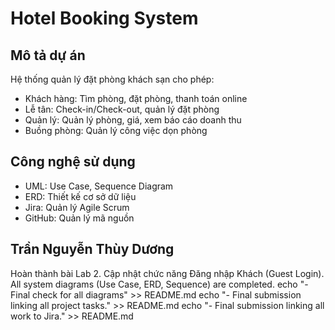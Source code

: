 # Hotel Booking System

## Mô tả dự án
Hệ thống quản lý đặt phòng khách sạn cho phép:
- Khách hàng: Tìm phòng, đặt phòng, thanh toán online
- Lễ tân: Check-in/Check-out, quản lý đặt phòng
- Quản lý: Quản lý phòng, giá, xem báo cáo doanh thu
- Buồng phòng: Quản lý công việc dọn phòng

## Công nghệ sử dụng
- UML: Use Case, Sequence Diagram
- ERD: Thiết kế cơ sở dữ liệu
- Jira: Quản lý Agile Scrum
- GitHub: Quản lý mã nguồn

## Trần Nguyễn Thùy Dương
Hoàn thành bài Lab 2.
Cập nhật chức năng Đăng nhập Khách (Guest Login).
All system diagrams (Use Case, ERD, Sequence) are completed.
echo "- Final check for all diagrams" >> README.md
echo "- Final submission linking all project tasks." >> README.md
echo "- Final submission linking all work to Jira." >> README.md
